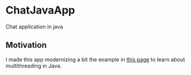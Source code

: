 # ChatJavaApp
Chat application in java
## Motivation
I made this app modernizing a bit the example in [this page](http://pirate.shu.edu/~wachsmut/Teaching/CSAS2214/Virtual/Lectures/chat-client-server.html)
to learn about multithreading in Java.

